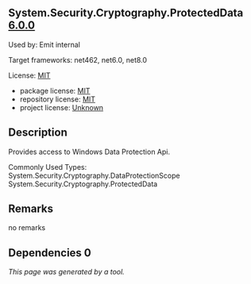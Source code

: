 System.Security.Cryptography.ProtectedData [6.0.0](https://www.nuget.org/packages/System.Security.Cryptography.ProtectedData/6.0.0)
--------------------

Used by: Emit internal

Target frameworks: net462, net6.0, net8.0

License: [MIT](../../../../licenses/mit) 

- package license: [MIT](https://licenses.nuget.org/MIT) 
- repository license: [MIT](https://github.com/dotnet/runtime) 
- project license: [Unknown](https://dot.net/) 

Description
-----------
Provides access to Windows Data Protection Api.

Commonly Used Types:
System.Security.Cryptography.DataProtectionScope
System.Security.Cryptography.ProtectedData

Remarks
-----------
no remarks


Dependencies 0
-----------


*This page was generated by a tool.*